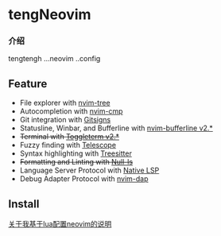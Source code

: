 # tengNeovim

### 介绍
tengtengh ...neovim ..config


## Feature
 + File explorer with [nvim-tree](https://github.com/nvim-tree/nvim-tree.lua)
 + Autocompletion with [nvim-cmp](https://github.com/hrsh7th/nvim-cmp)
 + Git integration with [Gitsigns](https://github.com/lewis6991/gitsigns.nvim)
 + Statusline, Winbar, and Bufferline with [nvim-bufferline v2.\*](https://github.com/akinsho/bufferline.nvim/tree/v2.12.0)
 + ~~Terminal with [Toggleterm v2.\*](https://github.com/akinsho/toggleterm.nvim/tree/v2.2.1)~~
 + Fuzzy finding with [Telescope](https://github.com/nvim-telescope/telescope.nvim)
 + Syntax highlighting with [Treesitter](https://github.com/nvim-treesitter/nvim-treesitter)
 + ~~Formatting and Linting with [Null-ls](https://github.com/jose-elias-alvarez/null-ls.nvim)~~
 + Language Server Protocol with [Native LSP](https://github.com/jose-elias-alvarez/null-ls.nvim)
 + Debug Adapter Protocol with [nvim-dap](https://github.com/mfussenegger/nvim-dap) <!-- TODO : 更新 -->

## Install
[关于我基于lua配置neovim的说明](https://gitee.com/tengtengh/teng_notes/blob/master/myNeovim/myneovim.md)




